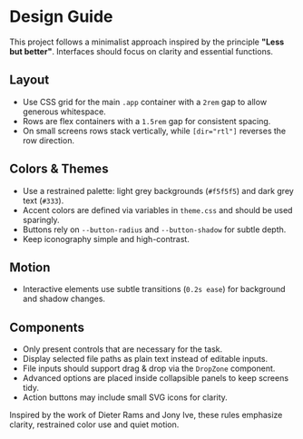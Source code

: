 # Design Guide

This project follows a minimalist approach inspired by the principle **"Less but better"**. Interfaces should focus on clarity and essential functions.

## Layout
- Use CSS grid for the main `.app` container with a `2rem` gap to allow generous whitespace.
- Rows are flex containers with a `1.5rem` gap for consistent spacing.
- On small screens rows stack vertically, while `[dir="rtl"]` reverses the row direction.

## Colors & Themes
- Use a restrained palette: light grey backgrounds (`#f5f5f5`) and dark grey text (`#333`).
- Accent colors are defined via variables in `theme.css` and should be used sparingly.
- Buttons rely on `--button-radius` and `--button-shadow` for subtle depth.
- Keep iconography simple and high-contrast.

## Motion
- Interactive elements use subtle transitions (`0.2s ease`) for background and shadow changes.

## Components
- Only present controls that are necessary for the task.
- Display selected file paths as plain text instead of editable inputs.
- File inputs should support drag & drop via the `DropZone` component.
- Advanced options are placed inside collapsible panels to keep screens tidy.
- Action buttons may include small SVG icons for clarity.

Inspired by the work of Dieter Rams and Jony Ive, these rules emphasize clarity, restrained color use and quiet motion.
